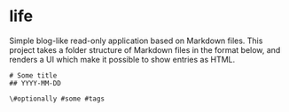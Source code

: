 # life

Simple blog-like read-only application based on Markdown files. This project takes a folder structure of Markdown files in the  format below, and renders a UI which make it possible to show entries as HTML.

    # Some title
    ## YYYY-MM-DD
    
    \#optionally #some #tags
    
